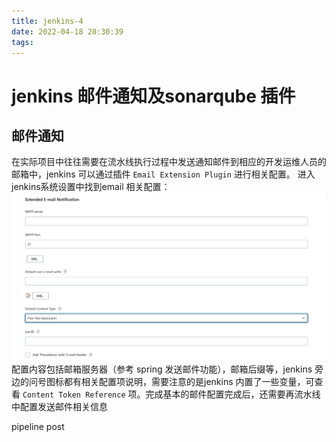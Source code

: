 ```yaml
---
title: jenkins-4
date: 2022-04-18 20:30:39
tags:
---
```


# jenkins 邮件通知及sonarqube 插件

## 邮件通知
在实际项目中往往需要在流水线执行过程中发送通知邮件到相应的开发运维人员的邮箱中，jenkins 可以通过插件 `Email Extension Plugin` 进行相关配置。
进入jenkins系统设置中找到email 相关配置：
![](2022-04-18-21-53-16.png)
配置内容包括邮箱服务器（参考 spring 发送邮件功能），邮箱后缀等，jenkins 旁边的问号图标都有相关配置项说明，需要注意的是jenkins 内置了一些变量，可查看 `Content Token Reference` 项。完成基本的邮件配置完成后，还需要再流水线中配置发送邮件相关信息


pipeline post

## 